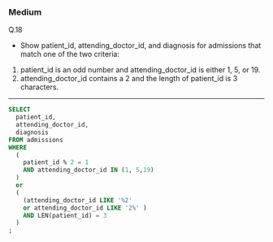 ### Medium
Q.18  
* Show patient_id, attending_doctor_id, and diagnosis for admissions that match one of the two criteria:  
1. patient_id is an odd number and attending_doctor_id is either 1, 5, or 19.  
2. attending_doctor_id contains a 2 and the length of patient_id is 3 characters.  

---
```SQL
SELECT
  patient_id,
  attending_doctor_id,
  diagnosis
FROM admissions
WHERE
  (
    patient_id % 2 = 1
    AND attending_doctor_id IN (1, 5,19)
  )
  or 
  (
    (attending_doctor_id LIKE '%2'
    or attending_doctor_id LIKE '2%' )
    AND LEN(patient_id) = 3
  )
;
```
